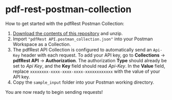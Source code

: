 # pdf-rest-postman-collection

How to get started with the pdfRest Postman Collection:

1. [Download the contents of this repository](https://github.com/datalogics/pdf-rest-postman-collection/archive/refs/heads/develop.zip) and unzip.
2. Import `"pdfRest API.postman_collection.json"` into your Postman Workspace as a Collection.
3. The pdfRest API Collection is configured to automatically send an `Api-Key` header with each request. To add your API key, go to **Collections** -> **pdfRest API** -> **Authorization**. The authorization **Type** should already be set to *Api Key*, and the **Key** field should read *Api-Key*. In the **Value** field, replace `xxxxxxxx-xxxx-xxxx-xxxx-xxxxxxxxxxxx` with the value of your API key.
4. Copy the `sample_input` folder into your Postman working directory.

You are now ready to begin sending requests!
